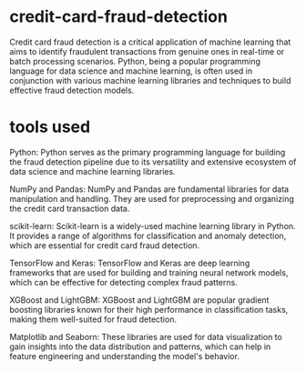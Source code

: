 # credit-card-fraud-detection

Credit card fraud detection is a critical application of machine learning that aims to identify fraudulent transactions from genuine ones in real-time or batch processing scenarios. Python, being a popular programming language for data science and machine learning, is often used in conjunction with various machine learning libraries and techniques to build effective fraud detection models.

# tools used 
Python: Python serves as the primary programming language for building the fraud detection pipeline due to its versatility and extensive ecosystem of data science and machine learning libraries.

NumPy and Pandas: NumPy and Pandas are fundamental libraries for data manipulation and handling. They are used for preprocessing and organizing the credit card transaction data.

scikit-learn: Scikit-learn is a widely-used machine learning library in Python. It provides a range of algorithms for classification and anomaly detection, which are essential for credit card fraud detection.

TensorFlow and Keras: TensorFlow and Keras are deep learning frameworks that are used for building and training neural network models, which can be effective for detecting complex fraud patterns.

XGBoost and LightGBM: XGBoost and LightGBM are popular gradient boosting libraries known for their high performance in classification tasks, making them well-suited for fraud detection.

Matplotlib and Seaborn: These libraries are used for data visualization to gain insights into the data distribution and patterns, which can help in feature engineering and understanding the model's behavior.





